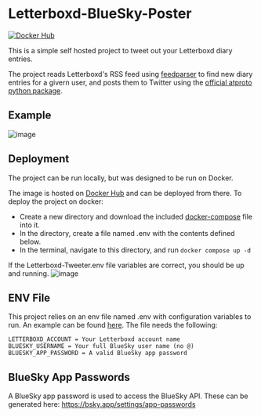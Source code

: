 # Letterboxd-BlueSky-Poster
[![Docker Hub](https://img.shields.io/static/v1.svg?color=086dd7&labelColor=555555&logoColor=ffffff&label=&message=docker%20hub&logo=Docker)](https://hub.docker.com/r/finiteui/letterboxd-bluesky-poster)

This is a simple self hosted project to tweet out your Letterboxd diary entries.

The project reads Letterboxd's RSS feed using [feedparser](https://github.com/kurtmckee/feedparser) to find new diary entries for a givern user, and posts them to Twitter using the [official atproto python package](https://github.com/MarshalX/atproto).

## Example
![image](https://github.com/user-attachments/assets/2e6b5f61-a024-4262-b3df-a32fed99a972)

## Deployment
The project can be run locally, but was designed to be run on Docker.

The image is hosted on [Docker Hub](https://hub.docker.com/r/finiteui/letterboxd-bluesky-poster) and can be deployed from there.
To deploy the project on docker:
- Create a new directory and download the included [docker-compose](Source/docker-compose.yml) file into it.
- In the directory, create a file named .env with the contents defined below.
- In the terminal, navigate to this directory, and run ```docker compose up -d```

If the Letterboxd-Tweeter.env file variables are correct, you should be up and running.
![image](https://github.com/user-attachments/assets/a207a86b-bfef-43be-9709-217fd3a1c726)

## ENV File
This project relies on an env file named .env with configuration variables to run. An example can be found [here](.env.example).
The file needs the following:
```
LETTERBOXD_ACCOUNT = Your Letterboxd account name
BLUESKY_USERNAME = Your full BlueSky user name (no @)
BLUESKY_APP_PASSWORD = A valid BlueSky app password
```

## BlueSky App Passwords
A BlueSky app password is used to access the BlueSky API. These can be generated here: https://bsky.app/settings/app-passwords
